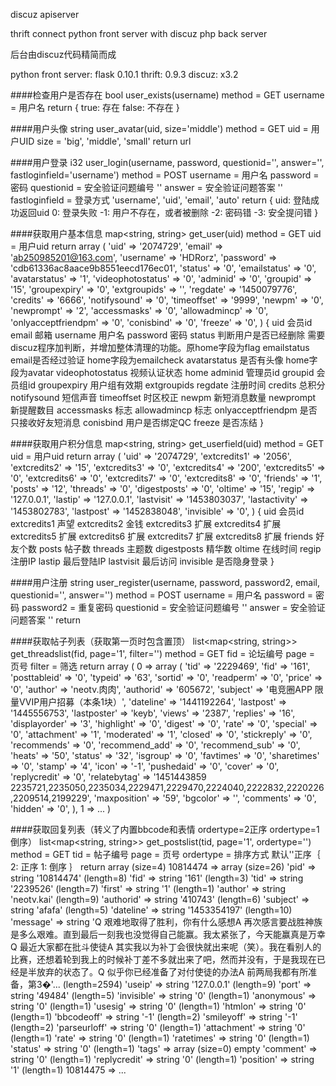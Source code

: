 discuz apiserver 

thrift connect python front server with discuz php back server

后台由discuz代码精简而成

python front server: flask 0.10.1
thrift: 0.9.3
discuz: x3.2



####检查用户是否存在
bool user_exists(username)
method = GET
username = 用户名
return {
    true: 存在
    false: 不存在
}


####用户头像
string user_avatar(uid, size='middle')
method = GET
uid = 用户UID
size = 'big', 'middle', 'small'
return url


####用户登录
i32 user_login(username, password, questionid='', answer='', fastloginfield='username')
method = POST
username = 用户名
password = 密码
questionid = 安全验证问题编号 ''
answer = 安全验证问题答案 ''
fastloginfield = 登录方式 'username', 'uid', 'email', 'auto'
return {
    uid: 登陆成功返回uid
    0: 登录失败
    -1: 用户不存在，或者被删除
    -2: 密码错
    -3: 安全提问错
}


####获取用户基本信息
map<string, string> get_user(uid)
method = GET
uid = 用户uid
return array (
    'uid' => '2074729',
    'email' => 'ab250985201@163.com',
    'username' => 'HDRorz',
    'password' => 'cdb61336ac8aace9b8551eecd176ec01',
    'status' => '0',
    'emailstatus' => '0',
    'avatarstatus' => '1',
    'videophotostatus' => '0',
    'adminid' => '0',
    'groupid' => '15',
    'groupexpiry' => '0',
    'extgroupids' => '',
    'regdate' => '1450079776',
    'credits' => '6666',
    'notifysound' => '0',
    'timeoffset' => '9999',
    'newpm' => '0',
    'newprompt' => '2',
    'accessmasks' => '0',
    'allowadmincp' => '0',
    'onlyacceptfriendpm' => '0',
    'conisbind' => '0',
    'freeze' => '0',
)
{
	uid	会员id
	email	邮箱
	username	用户名
	password	密码
	status	判断用户是否已经删除	需要discuz程序加判断，并增加整体清理的功能。原home字段为flag
	emailstatus	email是否经过验证	home字段为emailcheck
	avatarstatus	是否有头像	home字段为avatar
	videophotostatus	视频认证状态	home
	adminid	管理员id
	groupid	会员组id
	groupexpiry	用户组有效期
	extgroupids
	regdate	注册时间
	credits	总积分
	notifysound	短信声音
	timeoffset	时区校正
	newpm	新短消息数量
	newprompt	新提醒数目
	accessmasks	标志
	allowadmincp	标志
	onlyacceptfriendpm	是否只接收好友短消息
	conisbind	用户是否绑定QC
	freeze   是否冻结
 }


####获取用户积分信息
map<string, string> get_userfield(uid)
method = GET
uid = 用户uid
return array (
    'uid' => '2074729',
    'extcredits1' => '2056',
    'extcredits2' => '15',
    'extcredits3' => '0',
    'extcredits4' => '200',
    'extcredits5' => '0',
    'extcredits6' => '0',
    'extcredits7' => '0',
    'extcredits8' => '0',
    'friends' => '1',
    'posts' => '12',
    'threads' => '0',
    'digestposts' => '0',
    'oltime' => '15',
    'regip' => '127.0.0.1',
    'lastip' => '127.0.0.1',
    'lastvisit' => '1453803037',
    'lastactivity' => '1453802783',
    'lastpost' => '1452838048',
    'invisible' => '0',
)
{
	uid	会员id
	extcredits1	声望
	extcredits2	金钱
	extcredits3	扩展
	extcredits4	扩展
	extcredits5	扩展
	extcredits6	扩展
	extcredits7	扩展
	extcredits8	扩展
	friends	好友个数
	posts	帖子数
	threads	主题数
	digestposts	精华数
	oltime	在线时间
	regip	注册IP
	lastip	最后登陆IP
	lastvisit	最后访问
	invisible	是否隐身登录
 }


####用户注册
string user_register(username, password, password2, email, questionid='', answer='')
method = POST
username = 用户名
password = 密码
password2 = 重复密码
questionid = 安全验证问题编号 ''
answer = 安全验证问题答案 ''
return


####获取帖子列表（获取第一页时包含置顶）
list<map<string, string>> get_threadslist(fid, page='1', filter='')
method = GET
fid = 论坛编号
page = 页号
filter = 筛选
return array (
  0 =>
  array (
    'tid' => '2229469',
    'fid' => '161',
    'posttableid' => '0',
    'typeid' => '63',
    'sortid' => '0',
    'readperm' => '0',
    'price' => '0',
    'author' => 'neotv.肉肉',
    'authorid' => '605672',
    'subject' => '电竞圈APP 限量VVIP用户招募（本条1块）',
    'dateline' => '1441192264',
    'lastpost' => '1445556753',
    'lastposter' => 'keyb',
    'views' => '2387',
    'replies' => '16',
    'displayorder' => '3',
    'highlight' => '0',
    'digest' => '0',
    'rate' => '0',
    'special' => '0',
    'attachment' => '1',
    'moderated' => '1',
    'closed' => '0',
    'stickreply' => '0',
    'recommends' => '0',
    'recommend_add' => '0',
    'recommend_sub' => '0',
    'heats' => '50',
    'status' => '32',
    'isgroup' => '0',
    'favtimes' => '0',
    'sharetimes' => '0',
    'stamp' => '4',
    'icon' => '-1',
    'pushedaid' => '0',
    'cover' => '0',
    'replycredit' => '0',
    'relatebytag' => '1451443859	2235721,2235050,2235034,2229471,2229470,2224040,2222832,2220226,2209514,2199229',
    'maxposition' => '59',
    'bgcolor' => '',
    'comments' => '0',
    'hidden' => '0',
  ),
  1 =>
  ...
)


####获取回复列表（转义了内置bbcode和表情 ordertype=2正序 ordertype=1倒序）
list<map<string, string>> get_postslist(tid, page='1', ordertype='')
method = GET
tid = 帖子编号
page = 页号
ordertype = 排序方式 默认''正序｛
    2: 正序
    1: 倒序
｝
return array (size=4)
  10814474 =>
    array (size=26)
      'pid' => string '10814474' (length=8)
      'fid' => string '161' (length=3)
      'tid' => string '2239526' (length=7)
      'first' => string '1' (length=1)
      'author' => string 'neotv.kai' (length=9)
      'authorid' => string '410743' (length=6)
      'subject' => string 'afafa' (length=5)
      'dateline' => string '1453354197' (length=10)
      'message' => string 'Q 艰难地取得了胜利，你有什么感想A 再次感言要战胜神族是多么艰难。直到最后一刻我也没觉得自己能赢。我太紧张了，今天能赢真是万幸Q 最近大家都在批斗使徒A 其实我以为补丁会很快就出来呢（笑）。我在看别人的比赛，还想着轮到我上的时候补丁差不多就出来了吧，然而并没有，于是我现在已经是半放弃的状态了。Q 似乎你已经准备了对付使徒的办法A 前两局我都有所准备，第3�'... (length=2594)
      'useip' => string '127.0.0.1' (length=9)
      'port' => string '49484' (length=5)
      'invisible' => string '0' (length=1)
      'anonymous' => string '0' (length=1)
      'usesig' => string '0' (length=1)
      'htmlon' => string '0' (length=1)
      'bbcodeoff' => string '-1' (length=2)
      'smileyoff' => string '-1' (length=2)
      'parseurloff' => string '0' (length=1)
      'attachment' => string '0' (length=1)
      'rate' => string '0' (length=1)
      'ratetimes' => string '0' (length=1)
      'status' => string '0' (length=1)
      'tags' =>
        array (size=0)
          empty
      'comment' => string '0' (length=1)
      'replycredit' => string '0' (length=1)
      'position' => string '1' (length=1)
  10814475 =>
  ...
